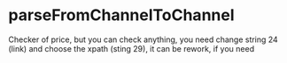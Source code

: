 # parseFromChannelToChannel
Checker of price, but you can check anything, you need change string 24 (link) and choose the xpath (sting 29), it can be rework, if you need
